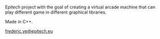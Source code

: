 Epitech project with the goal of creating a virtual arcade machine that can play different game in different graphical libraries.

Made in C++.

frederic.ye@epitech.eu
